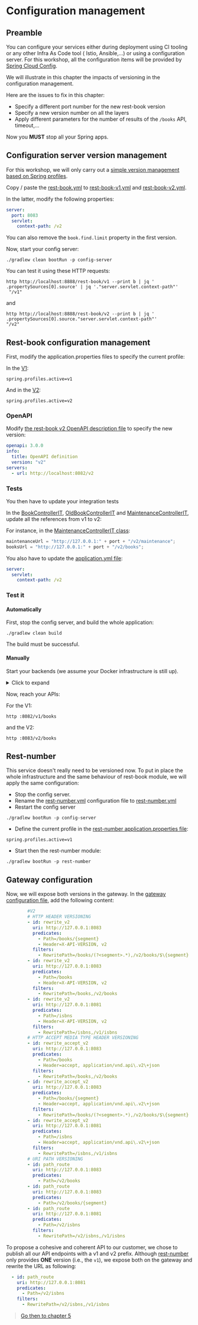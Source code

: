 # Configuration management

## Preamble
You can configure your services either during deployment using CI tooling or any other Infra As Code tool ( Istio, Ansible,...) or using a configuration server.
For this workshop, all the configuration items will be provided by [Spring Cloud Config](https://docs.spring.io/spring-cloud-config/docs/current/reference/html/#_quick_start).

We will illustrate in this chapter the impacts of versioning in the configuration management.

Here are the issues to fix in this chapter:
* Specify a different port number for the new rest-book version
* Specify a new version number on all the layers
* Apply different parameters for the number of results of the ``/books`` API, timeout,...

Now you **MUST** stop all your Spring apps.

## Configuration server version management

For this workshop, we will only carry out a [simple version management based on Spring profiles](https://docs.spring.io/spring-cloud-config/docs/current/reference/html/#_quick_start).

Copy / paste the [rest-book.yml](../config-server/src/main/resources/config/rest-book.yml) to [rest-book-v1.yml](../config-server/src/main/resources/config/rest-book-v1.yml) and [rest-book-v2.yml](../config-server/src/main/resources/config/rest-book-v2.yml).

In the latter, modify the following properties:

```yaml
server:
  port: 8083
  servlet:
    context-path: /v2
```

You can also remove the ``book.find.limit`` property in the first version.

Now, start your config server:

```jshelllanguage
./gradlew clean bootRun -p config-server
```


You can test it using these HTTP requests:

```jshelllanguage
http http://localhost:8888/rest-book/v1 --print b | jq ' .propertySources[0].source' | jq '."server.servlet.context-path"'
 "/v1"
```

and

```jshelllanguage
http http://localhost:8888/rest-book/v2 --print b | jq ' .propertySources[0].source."server.servlet.context-path"'
"/v2"
```

## Rest-book configuration management

First, modify the application.properties files to specify the current profile:

In the [V1](../rest-book/src/main/resources/application.properties):

```properties
spring.profiles.active=v1
```

And in the [V2](../rest-book-2/src/main/resources/application.properties):

```properties
spring.profiles.active=v2
```

### OpenAPI
Modify [the rest-book v2 OpenAPI description file](../rest-book-2/src/main/resources/openapi.yml) to specify the new version:

```yaml
openapi: 3.0.0
info:
  title: OpenAPI definition
  version: "v2"
servers:
  - url: http://localhost:8082/v2
```

### Tests

You then have to update your integration tests

In the [BookControllerIT](../rest-book-2/src/test/java/info/touret/bookstore/spring/book/controller/BookControllerIT.java), [OldBookControllerIT](../rest-book-2/src/test/java/info/touret/bookstore/spring/book/controller/OldBookControllerIT.java) and [MaintenanceControllerIT](../rest-book-2/src/test/java/info/touret/bookstore/spring/maintenance/controller/MaintenanceControllerIT.java), update all the references from v1 to v2:

For instance, in the [MaintenanceControllerIT class](../rest-book-2/src/test/java/info/touret/bookstore/spring/maintenance/controller/MaintenanceControllerIT.java):

```java
maintenanceUrl = "http://127.0.0.1:" + port + "/v2/maintenance";
booksUrl = "http://127.0.0.1:" + port + "/v2/books";
```

You also have to update the [application.yml file](../rest-book-2/src/test/resources/application.yml):

```yaml
server:
  servlet:
    context-path: /v2
```


### Test it

#### Automatically
First, stop the config server, and build the whole application:

```jshelllanguage
./gradlew clean build
```

The build must be successful.

#### Manually
Start your backends (we assume your Docker infrastructure is still up).

<details>
<summary>Click to expand</summary>
In the first shell:

```jshelllanguage
./gradlew bootRun -p config-server
```
In the second shell:

```jshelllanguage
./gradlew bootRun -p rest-book-2
```

In the third shell:

```jshelllanguage
./gradlew bootRun -p rest-book
```
In the fourth shell:

```jshelllanguage
./gradlew bootRun -p rest-number
```
</details>

Now, reach your APIs:

For the V1:
```jshelllanguage
http :8082/v1/books 
```

and the V2:

```jshelllanguage
http :8083/v2/books 
```

## Rest-number

This service doesn't really need to be versioned now. 
To put in place the whole infrastructure and the same behaviour of rest-book module, we will apply the same configuration:

* Stop the config server.
* Rename the [rest-number.yml](../config-server/src/main/resources/config/rest-number.yml) configuration file to [rest-number.yml](../config-server/src/main/resources/config/rest-number-v1.yml)
* Restart the config server

```jshelllanguage
./gradlew bootRun -p config-server
```

* Define the current profile in the [rest-number application.properties file](../rest-number/src/main/resources/application.properties):

```properties
spring.profiles.active=v1
```

* Start then the rest-number module:

```jshelllanguage
./gradlew bootRun -p rest-number
```

## Gateway configuration

Now, we will expose both versions in the gateway. 
In the [gateway configuration file](../gateway/src/main/resources/application.yml), add the following content:

```yaml
        #V2
        # HTTP HEADER VERSIONING
        - id: rewrite_v2
          uri: http://127.0.0.1:8083
          predicates:
            - Path=/books/{segment}
            - Header=X-API-VERSION, v2
          filters:
            - RewritePath=/books/(?<segment>.*),/v2/books/$\{segment}
        - id: rewrite_v2
          uri: http://127.0.0.1:8083
          predicates:
            - Path=/books
            - Header=X-API-VERSION, v2
          filters:
            - RewritePath=/books,/v2/books
        - id: rewrite_v2
          uri: http://127.0.0.1:8081
          predicates:
            - Path=/isbns
            - Header=X-API-VERSION, v2
          filters:
            - RewritePath=/isbns,/v1/isbns
        # HTTP ACCEPT MEDIA TYPE HEADER VERSIONING
        - id: rewrite_accept_v2
          uri: http://127.0.0.1:8083
          predicates:
            - Path=/books
            - Header=accept, application/vnd.api\.v2\+json
          filters:
            - RewritePath=/books,/v2/books
        - id: rewrite_accept_v2
          uri: http://127.0.0.1:8083
          predicates:
            - Path=/books/{segment}
            - Header=accept, application/vnd.api\.v2\+json
          filters:
            - RewritePath=/books/(?<segment>.*),/v2/books/$\{segment}
        - id: rewrite_accept_v2
          uri: http://127.0.0.1:8081
          predicates:
            - Path=/isbns
            - Header=accept, application/vnd.api\.v2\+json
          filters:
            - RewritePath=/isbns,/v1/isbns
        # URI PATH VERSIONING
        - id: path_route
          uri: http://127.0.0.1:8083
          predicates:
            - Path=/v2/books
        - id: path_route
          uri: http://127.0.0.1:8083
          predicates:
            - Path=/v2/books/{segment}
        - id: path_route
          uri: http://127.0.0.1:8081
          predicates:
            - Path=/v2/isbns
          filters:
            - RewritePath=/v2/isbns,/v1/isbns
```

To propose a cohesive and coherent API to our customer, we chose to publish all our API endpoints with a v1 and v2 prefix. 
Although [rest-number](../rest-number) only provides **ONE** version (i.e., the ``v1``), we expose both on the gateway and rewrite the URL as following:

```yaml
  - id: path_route
    uri: http://127.0.0.1:8081
    predicates:
      - Path=/v2/isbns
    filters:
      - RewritePath=/v2/isbns,/v1/isbns
```

> [Go then to chapter 5](05-conflicts.md)






